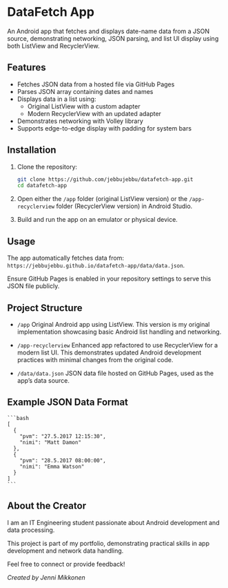 # DataFetch App

An Android app that fetches and displays date-name data from a JSON source, demonstrating networking, JSON parsing, and list UI display using both ListView and RecyclerView.

## Features

- Fetches JSON data from a hosted file via GitHub Pages
- Parses JSON array containing dates and names
- Displays data in a list using:
  - Original ListView with a custom adapter
  - Modern RecyclerView with an updated adapter
- Demonstrates networking with Volley library
- Supports edge-to-edge display with padding for system bars

## Installation

1. Clone the repository:

    ```bash
    git clone https://github.com/jebbujebbu/datafetch-app.git
    cd datafetch-app
    ```

2. Open either the ``/app`` folder (original ListView version) or the ``/app-recyclerview`` folder (RecyclerView version) in Android Studio.

3. Build and run the app on an emulator or physical device.

## Usage

The app automatically fetches data from: `https://jebbujebbu.github.io/datafetch-app/data/data.json`.

Ensure GitHub Pages is enabled in your repository settings to serve this JSON file publicly.

## Project Structure

- ``/app``
  Original Android app using ListView.
  This version is my original implementation showcasing basic Android list handling and networking.

- ``/app-recyclerview``
  Enhanced app refactored to use RecyclerView for a modern list UI.
  This demonstrates updated Android development practices with minimal changes from the original code.

- ``/data/data.json``
  JSON data file hosted on GitHub Pages, used as the app’s data source.

## Example JSON Data Format

    ```bash
    [
      {
        "pvm": "27.5.2017 12:15:30",
        "nimi": "Matt Damon"
      },
      {
        "pvm": "28.5.2017 08:00:00",
        "nimi": "Emma Watson"
      }
    ]
    ```

## About the Creator

I am an IT Engineering student passionate about Android development and data processing.

This project is part of my portfolio, demonstrating practical skills in app development and network data handling.

Feel free to connect or provide feedback!

*Created by Jenni Mikkonen*
